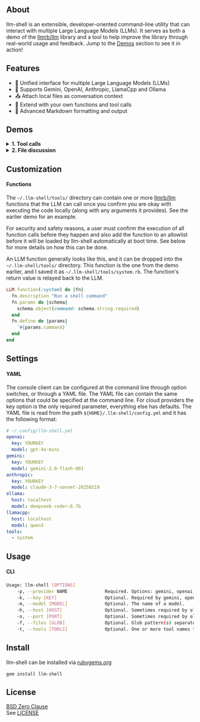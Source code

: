 ## About

llm-shell is an extensible, developer-oriented command-line
utility that can interact with multiple Large Language Models
(LLMs). It serves as both a demo of the [llmrb/llm](https://github.com/llmrb/llm)
library and a tool to help improve the library through real-world
usage and feedback. Jump to the [Demos](#demos) section to see
it in action!

## Features

- 🌟 Unified interface for multiple Large Language Models (LLMs)
- 🤝 Supports Gemini, OpenAI, Anthropic, LlamaCpp and Ollama
- 📤 Attach local files as conversation context
- 🔧 Extend with your own functions and tool calls
- 📝 Advanced Markdown formatting and output

## Demos

<details>
  <summary><b>1. Tool calls</b></summary>
  <img src="share/llm-shell/examples/example2.gif/">
</details>

<details>
  <summary><b>2. File discussion</b></summary>
  <img src="share/llm-shell/examples/example1.gif">
</details>

## Customization

#### Functions

The `~/.llm-shell/tools/` directory can contain one or more
[llmrb/llm](https://github.com/llmrb/llm) functions that the
LLM can call once you confirm you are okay with executing the
code locally (along with any arguments it provides). See the
earlier demo for an example.

For security and safety reasons, a user must confirm the execution of
all function calls before they happen and also add the function to
an allowlist before it will be loaded by llm-shell automatically
at boot time. See below for more details on how this can be done.

An LLM function generally looks like this, and it can be dropped
into the `~/.llm-shell/tools/` directory. This function is the one
from the demo earlier, and I saved it as `~/.llm-shell/tools/system.rb`.
The function's return value is relayed back to the LLM.


```ruby
LLM.function(:system) do |fn|
  fn.description "Run a shell command"
  fn.params do |schema|
    schema.object(command: schema.string.required)
  end
  fn.define do |params|
    `#{params.command}`
  end
end
```

## Settings

#### YAML

The console client can be configured at the command line through option switches,
or through a YAML file. The YAML file can contain the same options that could be
specified at the command line. For cloud providers the key option is the only
required parameter, everything else has defaults. The YAML file is read from the
path `${HOME}/.llm-shell/config.yml` and it has the following format:

```yaml
# ~/.config/llm-shell.yml
openai:
  key: YOURKEY
  model: gpt-4o-mini
gemini:
  key: YOURKEY
  model: gemini-2.0-flash-001
anthropic:
  key: YOURKEY
  model: claude-3-7-sonnet-20250219
ollama:
  host: localhost
  model: deepseek-coder:6.7b
llamacpp:
  host: localhost
  model: qwen3
tools:
  - system
```

## Usage

#### CLI

```bash
Usage: llm-shell [OPTIONS]
    -p, --provider NAME              Required. Options: gemini, openai, anthropic, or ollama.
    -k, --key [KEY]                  Optional. Required by gemini, openai, and anthropic.
    -m, --model [MODEL]              Optional. The name of a model.
    -h, --host [HOST]                Optional. Sometimes required by ollama.
    -o, --port [PORT]                Optional. Sometimes required by ollama.
    -f, --files [GLOB]               Optional. Glob pattern(s) separated by a comma.
    -t, --tools [TOOLS]              Optional. One or more tool names to load automatically.
```

## Install

llm-shell can be installed via [rubygems.org](https://rubygems.org/gems/llm-shell)

	gem install llm-shell

## License

[BSD Zero Clause](https://choosealicense.com/licenses/0bsd/)
<br>
See [LICENSE](./LICENSE)
